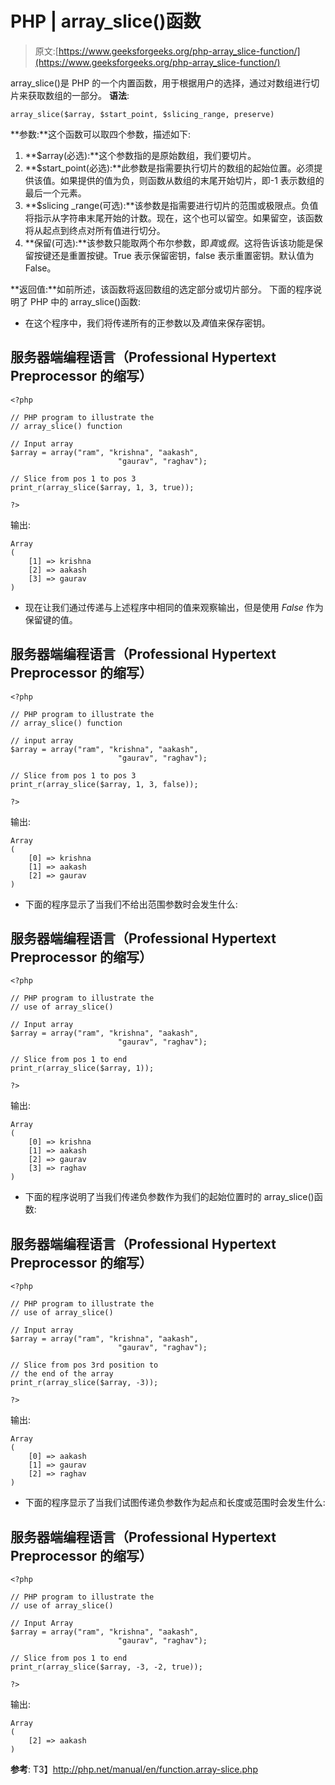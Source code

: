 # PHP | array_slice()函数

> 原文:[https://www.geeksforgeeks.org/php-array_slice-function/](https://www.geeksforgeeks.org/php-array_slice-function/)

array_slice()是 PHP 的一个内置函数，用于根据用户的选择，通过对数组进行切片来获取数组的一部分。
**语法**:

```
array_slice($array, $start_point, $slicing_range, preserve)
```

**参数:**这个函数可以取四个参数，描述如下:

1.  **$array(必选):**这个参数指的是原始数组，我们要切片。
2.  **$start_point(必选):**此参数是指需要执行切片的数组的起始位置。必须提供该值。如果提供的值为负，则函数从数组的末尾开始切片，即-1 表示数组的最后一个元素。
3.  **$slicing _range(可选):**该参数是指需要进行切片的范围或极限点。负值将指示从字符串末尾开始的计数。现在，这个也可以留空。如果留空，该函数将从起点到终点对所有值进行切分。
4.  **保留(可选):**该参数只能取两个布尔参数，即*真*或*假*。这将告诉该功能是保留按键还是重置按键。True 表示保留密钥，false 表示重置密钥。默认值为 False。

**返回值:**如前所述，该函数将返回数组的选定部分或切片部分。
下面的程序说明了 PHP 中的 array_slice()函数:

*   在这个程序中，我们将传递所有的正参数以及*真*值来保存密钥。

## 服务器端编程语言（Professional Hypertext Preprocessor 的缩写）

```
<?php

// PHP program to illustrate the
// array_slice() function

// Input array
$array = array("ram", "krishna", "aakash",
                        "gaurav", "raghav");

// Slice from pos 1 to pos 3                       
print_r(array_slice($array, 1, 3, true));

?>
```

输出:

```
Array
(
    [1] => krishna
    [2] => aakash
    [3] => gaurav
)
```

*   现在让我们通过传递与上述程序中相同的值来观察输出，但是使用 *False* 作为保留键的值。

## 服务器端编程语言（Professional Hypertext Preprocessor 的缩写）

```
<?php

// PHP program to illustrate the
// array_slice() function

// input array
$array = array("ram", "krishna", "aakash",
                        "gaurav", "raghav");

// Slice from pos 1 to pos 3
print_r(array_slice($array, 1, 3, false));

?>
```

输出:

```
Array
(
    [0] => krishna
    [1] => aakash
    [2] => gaurav
)
```

*   下面的程序显示了当我们不给出范围参数时会发生什么:

## 服务器端编程语言（Professional Hypertext Preprocessor 的缩写）

```
<?php

// PHP program to illustrate the
// use of array_slice()

// Input array
$array = array("ram", "krishna", "aakash",
                        "gaurav", "raghav");

// Slice from pos 1 to end
print_r(array_slice($array, 1));

?>
```

输出:

```
Array
(
    [0] => krishna
    [1] => aakash
    [2] => gaurav
    [3] => raghav
)
```

*   下面的程序说明了当我们传递负参数作为我们的起始位置时的 array_slice()函数:

## 服务器端编程语言（Professional Hypertext Preprocessor 的缩写）

```
<?php

// PHP program to illustrate the
// use of array_slice()

// Input array
$array = array("ram", "krishna", "aakash",
                        "gaurav", "raghav");

// Slice from pos 3rd position to
// the end of the array
print_r(array_slice($array, -3));

?>
```

输出:

```
Array
(
    [0] => aakash
    [1] => gaurav
    [2] => raghav
)
```

*   下面的程序显示了当我们试图传递负参数作为起点和长度或范围时会发生什么:

## 服务器端编程语言（Professional Hypertext Preprocessor 的缩写）

```
<?php

// PHP program to illustrate the
// use of array_slice()

// Input Array
$array = array("ram", "krishna", "aakash",
                        "gaurav", "raghav");

// Slice from pos 1 to end
print_r(array_slice($array, -3, -2, true));

?>
```

输出:

```
Array
(
    [2] => aakash
)
```

**参考**:
T3】http://php.net/manual/en/function.array-slice.php